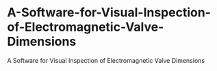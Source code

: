 # A-Software-for-Visual-Inspection-of-Electromagnetic-Valve-Dimensions
A Software for Visual Inspection of Electromagnetic Valve Dimensions
